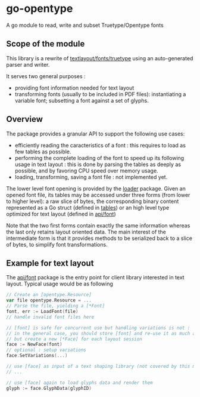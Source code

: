 # go-opentype
A go module to read, write and subset Truetype/Opentype fonts

## Scope of the module 

This library is a rewrite of [textlayout/fonts/truetype](https://pkg.go.dev/github.com/benoitkugler/textlayout@v0.2.0/fonts/truetype) using an auto-generated parser and writer. 

It serves two general purposes :
  - providing font information needed for text layout
  - transforming fonts (usually to be included in PDF files): instantiating a variable font; subsetting a font against a set of glyphs.
  
  
## Overview

The package provides a granular API to support the following use cases:
 - efficiently reading the caracteristics of a font : this requires to load as few tables as possible.
 - performing the complete loading of the font to speed up its following usage in text layout : this is done by parsing the tables as deeply as possible, and by favoring CPU speed over memory usage.
 - loading, transforming, saving a font file : not implemented yet.

The lower level font opening is provided by the [loader](loader/) package. Given an opened font file, its tables may be accessed under three forms (from lower to higher level): a raw slice of bytes, the corresponding binary content represented as a Go struct (defined in [tables](/tables/)) or an high level type optimized for text layout (defined in [api/font](/api/font/))

Note that the two first forms contain exactly the same information whereas the last only retains layout oriented data.
The main interest of the intermediate form is that it provides methods to be serialized back to a slice of bytes, to simplify font transformations.

## Example for text layout

The [api/font](api/font) package is the entry point for client library interested in text layout. Typical usage would be as following 
```go
// Create an [opentype.Resource]
var file opentype.Resource = ... 
// Parse the file, yielding a [*Font]
font, err := LoadFont(file)
// handle invalid font files here

// [font] is safe for concurrent use but handling variations is not :
// in the general case, you should store [font] and re-use it as much as possible, 
// but create a new [*Face] for each layout session
face := NewFace(font)
// optional : setup variations
face.SetVariations(...)

// use [face] as input of a text shaping library (not covered by this module)
// ...

// use [face] again to load glyphs data and render them
glyph := face.GlyphData(glyphID)
```
